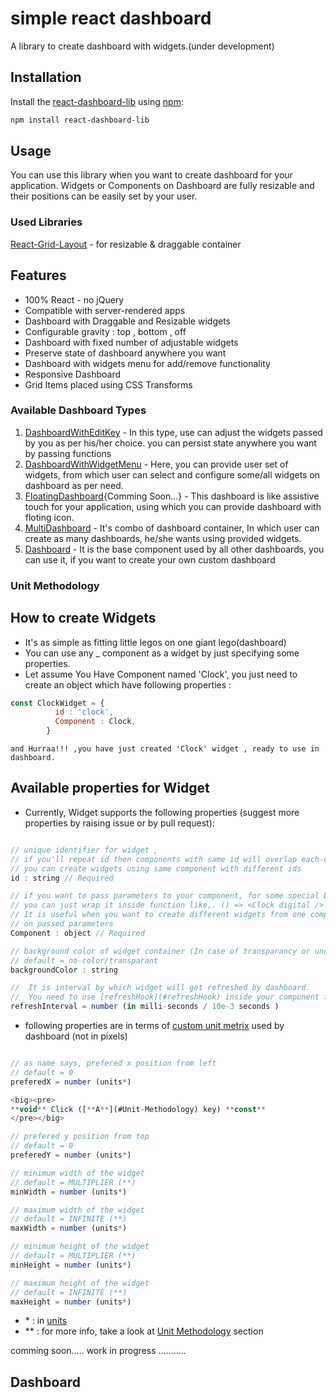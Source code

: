 # simple react dashboard
A library to create dashboard with widgets.(under development)

## Installation
Install the [react-dashboard-lib](https://www.npmjs.com/package/react-dashboard-lib) using [npm](https://www.npmjs.com/):

```bash
npm install react-dashboard-lib
```

## Usage
You can use this library when you want to create dashboard for your
application.
Widgets or Components on Dashboard are fully resizable and their positions
can be easily set by your user.

### Used Libraries
[React-Grid-Layout](https://github.com/STRML/react-grid-layout) - for resizable & draggable container

## Features

* 100% React - no jQuery
* Compatible with server-rendered apps
* Dashboard with Draggable and Resizable widgets
* Configurable gravity : top , bottom , off
* Dashboard with fixed number of adjustable widgets
* Preserve state of dashboard anywhere you want
* Dashboard with widgets menu for add/remove functionality
* Responsive Dashboard
* Grid Items placed using CSS Transforms


### Available Dashboard Types
1)	[DashboardWithEditKey](#DashboardWithEditKey) - In this type, use can adjust the widgets passed by you 
	as per his/her choice. you can persist state anywhere you want by passing functions
2)	[DashboardWithWidgetMenu](#DashboardWithWidgetMenu) - Here, you can provide user set of widgets, from 
	which user can select and configure some/all widgets on dashboard as per need.
3)	[FloatingDashboard](#FloatingDashboard){Comming Soon...} - This dashboard is like assistive touch for
	your application, using which you can provide dashboard with floting icon.
4)	[MultiDashboard](#MultiDashboard) - It's combo of dashboard container, In which user can create as many
	dashboards, he/she wants using provided widgets.
5)	[Dashboard](#Dashboard) - It is the base component used by all other dashboards, you can use it, if you
	want to create your own custom dashboard
	
### Unit Methodology

## How to create Widgets
-	It's as simple as fitting little legos on one giant lego(dashboard)
-	You can use any _ component as a widget by just specifying some properties.
- 	Let assume You Have Component named 'Clock',
	you just need to create an object which have following properties :
```js
const ClockWidget = {
		  id : 'clock', 
		  Component : Clock, 
		}
```
	and Hurraa!!! ,you have just created 'Clock' widget , ready to use in dashboard.
	
## Available properties for Widget
- Currently, Widget supports the following properties (suggest more properties by raising issue or by pull request):
```js

// unique identifier for widget ,
// if you'll repeat id then components with same id will overlap each-other
// you can create widgets using same component with different ids
id : string // Required

// if you want to pass parameters to your component, for some special behaviour,
// you can just wrap it inside function like,. () => <Clock digital />
// It is useful when you want to create different widgets from one component based
// on passed parameters
Component : object // Required

// background color of widget container (In case of transparancy or underflow)
// default = no-color/transparant
backgroundColor : string

//  It is interval by which widget will get refreshed by dashboard.
//	You need to use [refreshHook](#refreshHook) inside your component for using this feature
refreshInterval = number (in milli-seconds / 10e-3 seconds )

```

- following properties are in terms of [custom unit metrix](#Unit-Methodology) used by dashboard (not in pixels)
```js

// as name says, prefered x position from left
// default = 0 
preferedX = number (units*)

<big><pre>
**void** Click ([**A**](#Unit-Methodology) key) **const**
</pre></big>

// prefered y position from top
// default = 0 
preferedY = number (units*)

// minimum width of the widget
// default = MULTIPLIER (**)
minWidth = number (units*)

// maximum width of the widget
// default = INFINITE (**)
maxWidth = number (units*)

// minimum height of the widget
// default = MULTIPLIER (**)
minHeight = number (units*)

// maximum height of the widget
// default = INFINITE (**)
maxHeight = number (units*)

```
-	\* :  in [units](#Unit-Methodology)
-	** : for more info, take a look at [Unit Methodology](#Unit-Methodology) section 


comming soon.....
work in progress ...........

## Dashboard 


```js

```
